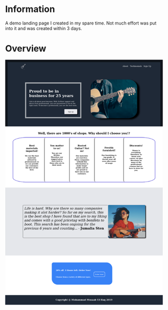 # Information
A demo landing page I created in my spare time. Not much effort was put into it and was created within 3 days.
# Overview
![Screenshot of the site](/screenshot/page-display.png)
